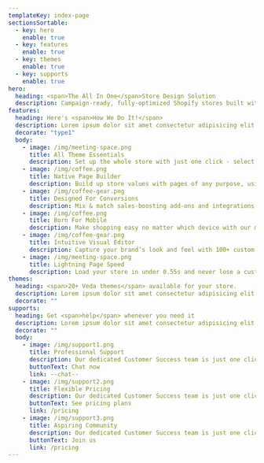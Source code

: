 ```yaml
---
templateKey: index-page
sectionsSortable:
  - key: hero
    enable: true
  - key: features
    enable: true
  - key: themes
    enable: true
  - key: supports
    enable: true
hero:
  heading: <span>The All In One</span>Store Design Solution
  description: Campaign-ready, fully-optimized Shopify stores built with half the time and zero the code.
features:
  heading: Here's <span>How We Do It!</span>
  description: Lorem ipsum dolor sit amet consectetur adipisicing elit. Nisi asperiores, dignissimos excepturi eum maxime iusto accusamus facilis, eos dolor, iure quas.
  decorate: "type1"
  body:
    - image: /img/meeting-space.png
      title: All Theme Essentials
      description: Set up the whole store with just one click - select a gorgeous template of your own!
    - image: /img/coffee.png
      title: Native Page Builder
      description: Build up store values with pages of any purpose, using our all-theme compatible page builder.
    - image: /img/coffee-gear.png
      title: Designed For Conversions
      description: Mix & match sales-boosting add-ons and integrations for the most optimized journey to conversion.
    - image: /img/coffee.png
      title: Born For Mobile
      description: Make shopping easy no matter which device with our mobile-first responsive design system.
    - image: /img/coffee-gear.png
      title: Intuitive Visual Editor
      description: Capture your brand’s look and feel with 100+ custom content blocks and layout variants.
    - image: /img/meeting-space.png
      title: Lightning Page Speed
      description: Load your store in under 0.55s and never lose a customer.
themes:
  heading: <span>20+ Veda themes</span> available for your store.
  description: Lorem ipsum dolor sit amet consectetur adipisicing elit. Nisi asperiores, dignissimos excepturi eum maxime iusto accusamus facilis, eos dolor, iure quas.
  decorate: ""
supports:
  heading: Get <span>help</span> whenever you need it
  description: Lorem ipsum dolor sit amet consectetur adipisicing elit. Nisi asperiores, dignissimos excepturi eum maxime iusto accusamus facilis, eos dolor, iure quas.
  decorate: ""
  body:
    - image: /img/support1.png
      title: Professional Support
      description: Our dedicated Customer Success team is just one click away to answer all of your questions!
      buttonText: Chat now
      link: --chat--
    - image: /img/support2.png
      title: Flexible Pricing
      description: Our dedicated Customer Success team is just one click away to answer all of your questions!
      buttonText: See pricing plans
      link: /pricing
    - image: /img/support3.png
      title: Aspiring Community
      description: Our dedicated Customer Success team is just one click away to answer all of your questions!
      buttonText: Join us
      link: /pricing
---
```

